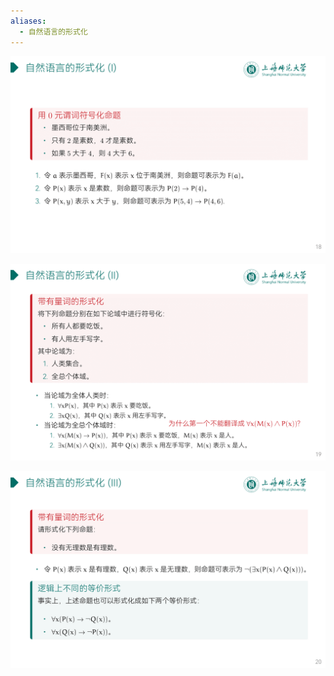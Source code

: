 ```yaml
---
aliases:
  - 自然语言的形式化
---
```


![](../attachments/DMLec4-handout-18.png)

![](../attachments/DMLec4-handout-19.png)

![](../attachments/DMLec4-handout-20.png)